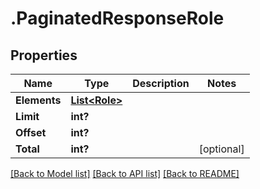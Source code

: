 # .PaginatedResponseRole
## Properties

Name | Type | Description | Notes
------------ | ------------- | ------------- | -------------
**Elements** | [**List&lt;Role&gt;**](Role.md) |  | 
**Limit** | **int?** |  | 
**Offset** | **int?** |  | 
**Total** | **int?** |  | [optional] 

[[Back to Model list]](../README.md#documentation-for-models) [[Back to API list]](../README.md#documentation-for-api-endpoints) [[Back to README]](../README.md)

